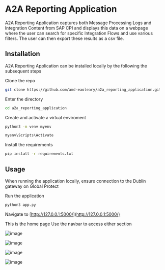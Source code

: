 # A2A Reporting Application

A2A Reporting Application captures both Message Processing Logs and Integration Content from SAP CPI
and displays this data on a webpage where the user can search for specific Integration Flows and use various 
filters. The user can then export these results as a csv file.

## Installation 

A2A Reporting Application can be installed locally by the following the subsequent steps

Clone the repo
```bash
git clone https://github.com/amd-eaoleary/a2a_reporting_application.git
```

Enter the directory
```bash
cd a2a_reporting_application
```

Create and activate a virtual enviroment
```bash
python3 -m venv myenv

myenv\Scripts\Activate
```

Install the requirements
```bash
pip install -r requirements.txt
```
## Usage

When running the application locally, ensure connection to the Dublin gateway on Global Protect

Run the application
```bash
python3 app.py
```

Navigate to [http://127.0.0.1:5000/](http://127.0.0.1:5000/)

This is the home page
Use the navbar to access either section

![image](https://github.com/user-attachments/assets/53754f34-43b5-4510-ae2f-bbfb5bc3da82)

![image](https://github.com/user-attachments/assets/e6578a48-f211-4dbb-b92d-6c5ea483c28f)

![image](https://github.com/user-attachments/assets/5683287c-db30-41c8-bf24-2f963e96de43)

![image](https://github.com/user-attachments/assets/14036dc9-560d-44fd-a748-1b02be1259fc)